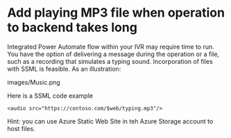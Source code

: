 # Add playing MP3 file when operation to backend takes long
Integrated Power Automate flow within your IVR may require time to run.
You have the option of delivering a message during the operation or a file, such as a recording that simulates a typing sound.
Incorporation of files with SSML is feasible. As an illustration:

images/Music.png

Here is a SSML code example
```
<audio src="https://contoso.com/$web/typing.mp3"/>
```
Hint: you can use Azure Static Web Site in teh Azure Storage account to host files. 
